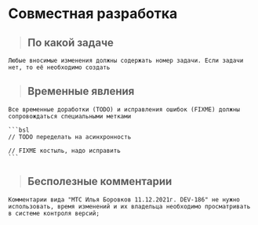 # Совместная разработка

> ## По какой задаче

    Любые вносимые изменения должны содержать номер задачи. Если задачи нет, то её необходимо создать

> ## Временные явления

    Все временные доработки (TODO) и исправления ошибок (FIXME) должны сопровождаться специальными метками

    ```bsl
    // TODO переделать на асинхронность

    // FIXME костыль, надо исправить
    ```

> ## Бесполезные комментарии

    Комментарии вида "МТС Илья Боровков 11.12.2021г. DEV-186" не нужно использовать, время изменений и их владельца необходимо просматривать в системе контроля версий;
